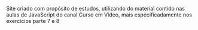 Site criado com propósito de estudos, utilizando do material contido nas aulas de JavaScript do canal Curso em Vídeo, mais especificadamente nos exercícios parte 7 e 8